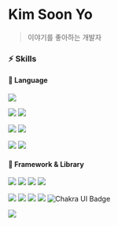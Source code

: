 <!--
**KSoonYo/KSoonYo** is a ✨ _special_ ✨ repository because its `README.md` (this file) appears on your GitHub profile.

Here are some ideas to get you started:

- 🔭 I’m currently working on ...
- 🌱 I’m currently learning ...
- 👯 I’m looking to collaborate on ...
- 🤔 I’m looking for help with ...
- 💬 Ask me about ...
- 📫 How to reach me: ...
- 😄 Pronouns: ...
- ⚡ Fun fact: ...
-->


# Kim Soon Yo
> 이야기를 좋아하는 개발자



### ⚡ Skills
#### 📜 Language 
<img src="https://img.shields.io/badge/HTML-E34F26?style=for-the-badge&logo=HTML5&logoColor=white"/>  

<img src="https://img.shields.io/badge/CSS-1572B6?style=for-the-badge&logo=CSS3&logoColor=white"/>   <img src="https://img.shields.io/badge/Sass-CC6699?style=for-the-badge&logo=sass&logoColor=white"/>  

<img src="https://img.shields.io/badge/JavaScript-F7DF1E?style=for-the-badge&logo=JavaScript&logoColor=white"/>  <img src="https://img.shields.io/badge/TypeScript-3178C6?style=for-the-badge&logo=TypeScript&logoColor=FFF&"/> 

<img src="https://img.shields.io/badge/Python-3776AB?style=for-the-badge&logo=Python&logoColor=white"/>  <img src="https://img.shields.io/badge/Dart-0175C2?style=for-the-badge&logo=dart&logoColor=white"/>

#### 🚀 Framework & Library 

<img src="https://img.shields.io/badge/React-61DAFB?style=for-the-badge&logo=React&logoColor=white"/>   <img src="https://img.shields.io/badge/Next.js-000000?style=for-the-badge&logo=Next.js&logoColor=white"/>
   <img src="https://img.shields.io/badge/Vue-4FC08D?style=for-the-badge&logo=Vue.js&logoColor=white"/>   <img src="https://img.shields.io/badge/Django-092E20?style=for-the-badge&logo=Django&logoColor=white"/> 

<img src="https://img.shields.io/badge/MUI-007FFF?style=for-the-badge&logo=MUI&logoColor=white"/>   <img src="https://img.shields.io/badge/Vuetify-1867C0?style=for-the-badge&logo=Vuetify&logoColor=white"/>   <img src="https://img.shields.io/badge/Quasar-7952B3?style=for-the-badge&logo=Quasar&logoColor=white"/>   <img src="https://img.shields.io/badge/Bootstrap-7952B3?style=for-the-badge&logo=Bootstrap&logoColor=white"/>  ![Chakra UI Badge](https://img.shields.io/badge/Chakra%20UI-319795?logo=chakraui&logoColor=fff&style=for-the-badge)

<img src="https://img.shields.io/badge/Flutter-02569B?style=for-the-badge&logo=flutter&logoColor=white"/>

